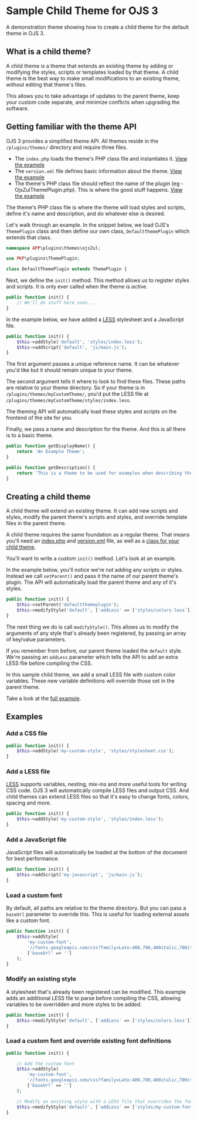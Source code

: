 # Sample Child Theme for OJS 3

A demonstration theme showing how to create a child theme for the default theme in OJS 3.

## What is a child theme?

A child theme is a theme that extends an existing theme by adding or modifying the styles, scripts or templates loaded by that theme. A child theme is the best way to make small modifications to an existing theme, without editing that theme's files.

This allows you to take advantage of updates to the parent theme, keep your custom code separate, and minimize conflicts when upgrading the software.

## Getting familiar with the theme API

OJS 3 provides a simplified theme API. All themes reside in the `/plugins/themes/` directory and require three files.

- The `index.php` loads the theme's PHP class file and instantiates it. [View the example](index.php)
- The `version.xml` file defines basic information about the theme. [View the example](version.xml)
- The theme's PHP class file should reflect the name of the plugin (eg - OjsZulThemePlugin.php). This is where the good stuff happens. [View the example](OjsZulThemePlugin.php)

The theme's PHP class file is where the theme will load styles and scripts,
define it's name and description, and do whatever else is desired.

Let's walk through an example. In the snippet below, we load OJS's `ThemePlugin` class and then define our
own class, `DefaultThemePlugin` which extends that class.

```php
namespace APP\plugins\themes\ojsZul;

use PKP\plugins\ThemePlugin;

class DefaultThemePlugin extends ThemePlugin {
```

Next, we define the `init()` method. This method allows us to register styles
and scripts. It is only ever called when the theme is _active_.

```php
public function init() {
	// We'll do stuff here soon...
}
```

In the example below, we have added a [LESS](http://lesscss.org) stylesheet and a JavaScript file.

```php
public function init() {
	$this->addStyle('default', 'styles/index.less');
	$this->addScript('default', 'js/main.js');
}
```

The first argument passes a unique reference name. It can be whatever you'd like but it should remain unique to your theme.

The second argument tells it where to look to find these files. These paths are relative to your theme directory. So if your theme is in `/plugins/themes/myCustomTheme/`, you'd put the LESS file at `/plugins/themes/myCustomTheme/styles/index.less`.

The theming API will automatically load these styles and scripts on the frontend of the site for you.

Finally, we pass a name and description for the theme. And this is all there is to a basic theme.

```php
public function getDisplayName() {
	return 'An Example Theme';
}

public function getDescription() {
	return 'This is a theme to be used for examples when describing the theme API.';
}
```

## Creating a child theme

A child theme will extend an existing theme. It can add new scripts and styles,
modify the parent theme's scripts and styles, and override template files in the
parent theme.

A child theme requires the same foundation as a regular theme. That means you'll need an [index.php](index.php) and [version.xml](version.xml) file, as well as a [class for your child theme](OjsZulThemePlugin.php).

You'll want to write a custom `init()` method. Let's look at an example.

In the example below, you'll notice we're not adding any scripts or styles. Instead we call `setParent()` and pass it the name of our parent theme's plugin. The API will automatically load the parent theme and any of it's styles.

```php
public function init() {
	$this->setParent('defaultthemeplugin');
	$this->modifyStyle('default', ['addLess' => ['styles/colors.less']]);
}
```

The next thing we do is call `modifyStyle()`. This allows us to modify the arguments of any style that's already been registered, by passing an array of key/value parameters.

If you remember from before, our parent theme loaded the `default` style. We're passing an `addLess` parameter which tells the API to add an extra LESS file before compiling the CSS.

In this sample child theme, we add a small LESS file with custom color variables. These new variable definitions will override those set in the parent theme.

Take a look at the [full example](OjsZulThemePlugin.php).

## Examples

### Add a CSS file

```php
public function init() {
	$this->addStyle('my-custom-style', 'styles/stylesheet.css');
}
```

### Add a LESS file
[LESS](http://lesscss.org) supports variables, nesting, mix-ins and more useful tools for writing CSS code. OJS 3 will automatically compile LESS files and output CSS. And child themes can extend LESS files so that it's easy to change fonts, colors, spacing and more.

```php
public function init() {
	$this->addStyle('my-custom-style', 'styles/index.less');
}
```

### Add a JavaScript file
JavaScript files will automatically be loaded at the bottom of the document for best performance.

```php
public function init() {
	$this->addScript('my-javascript', 'js/main.js');
}
```

### Load a custom font
By default, all paths are relative to the theme directory. But you can pass a
`baseUrl` parameter to override this. This is useful for loading external assets
like a custom font.

```php
public function init() {
	$this->addStyle(
		'my-custom-font',
		'//fonts.googleapis.com/css?family=Lato:400,700,400italic,700italic',
		['baseUrl' => '']
	);
}
```

### Modify an existing style
A stylesheet that's already been registered can be modified. This example adds
an additional LESS file to parse before compiling the CSS, allowing variables to
be overridden and more styles to be added.

```php
public function init() {
	$this->modifyStyle('default', ['addLess' => ['styles/colors.less']]);
}
```

### Load a custom font and override existing font definitions

```php
public function init() {

	// Add the custom font
	$this->addStyle(
		'my-custom-font',
		'//fonts.googleapis.com/css?family=Lato:400,700,400italic,700italic',
		['baseUrl' => '']
	);

	// Modify an existing style with a LESS file that overrides the font styles
	$this->modifyStyle('default', ['addLess' => ['styles/my-custom-font.less']]);
}
```

